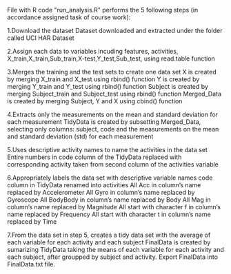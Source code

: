 File with R code "run_analysis.R" performs the 5 following steps (in accordance assigned task of course work):

1.Download the dataset
Dataset downloaded and extracted under the folder called UCI HAR Dataset

2.Assign each data to variables
incuding features, activities, X_train,X_train,Sub_train,X-test,Y_test,Sub_test, using read.table function

3.Merges the training and the test sets to create one data set
X  is created by merging X_train and X_test using rbind() function
Y  is created by merging Y_train and Y_test using rbind() function
Subject is created by merging Subject_train and Subject_test using rbind() function
Merged_Data  is created by merging Subject, Y and X using cbind() function

4.Extracts only the measurements on the mean and standard deviation for each measurement
TidyData is created by subsetting Merged_Data, selecting only columns: subject, code and the measurements on the mean and standard deviation (std) for each measurement

5.Uses descriptive activity names to name the activities in the data set
Entire numbers in code column of the TidyData replaced with corresponding activity taken from second column of the activities variable

6.Appropriately labels the data set with descriptive variable names
code column in TidyData renamed into activities
All Acc in column’s name replaced by Accelerometer
All Gyro in column’s name replaced by Gyroscope
All BodyBody in column’s name replaced by Body
All Mag in column’s name replaced by Magnitude
All start with character f in column’s name replaced by Frequency
All start with character t in column’s name replaced by Time

7.From the data set in step 5, creates a tidy data set with the average of each variable for each activity and each subject
FinalData is created by sumarizing TidyData taking the means of each variable for each activity and each subject, after groupped by subject and activity.
Export FinalData into FinalData.txt file.
